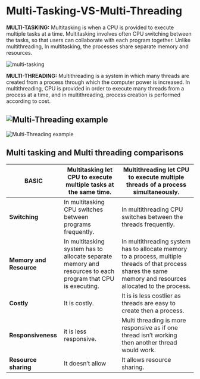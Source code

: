 # Multi-Tasking-VS-Multi-Threading
**MULTI-TASKING:**
Multitasking is when a CPU is provided to execute multiple tasks at a time. Multitasking involves often CPU switching between the tasks, so that users can collaborate with each program together. Unlike multithreading, In multitasking, the processes share separate memory and resources.

![multi-tasking](https://techdifferences.com/wp-content/uploads/2017/01/Multitasking.jpg)

**MULTI-THREADING:**
Multithreading is a system in which many threads are created from a process through which the computer power is increased. In multithreading, CPU is provided in order to execute many threads from a process at a time, and in multithreading, process creation is performed according to cost.

![Multi-Threading example](https://techdifferences.com/wp-content/uploads/2017/01/Multithreading.jpg)
-
![Multi-Threading example](https://techdifferences.com/wp-content/uploads/2017/01/multithreading-1.jpg)

## **Multi tasking and Multi threading comparisons**

|**BASIC**|Multitasking let CPU to execute multiple tasks at the same time.|Multithreading let CPU to execute multiple threads of a process simultaneously.|
|----|--------------|-----------------|
|**Switching**|In multitasking CPU switches between programs frequently.|In multithreading CPU switches between the threads frequently.|
|**Memory and Resource**|In multitasking system has to allocate separate memory and resources to each program that CPU is executing.|In multithreading system has to allocate memory to a process, multiple threads of that process shares the same memory and resources allocated to the process.|
|**Costly**|It is costly.|It is is less costlier as threads are easy to create then a process.|
|**Responsiveness**|it is less responsive.|Multi threading is more responsive as if one thread isn’t working then another thread would work.|
|**Resource sharing**|It doesn’t allow|It allows resource sharing.|
